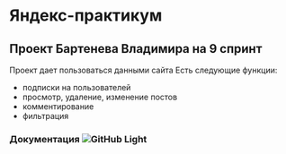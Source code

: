 # Яндекс-практикум
## Проект Бартенева Владимира на 9 спринт
Проект дает пользоваться данными сайта
Есть следующие функции:
- подписки на пользователей
- просмотр, удаление, изменение постов
- комментирование
- фильтрация
### Документация ![GitHub Light](http://127.0.0.1:8000/redoc/)

